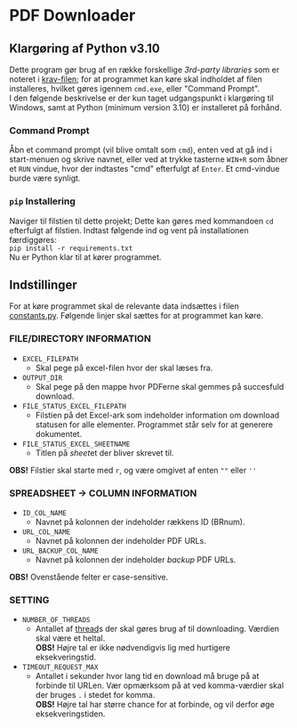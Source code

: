 # PDF Downloader

## Klargøring af Python v3.10
Dette program gør brug af en række forskellige *3rd-party libraries* som er noteret i [krav-filen](requirements.txt); for at programmet kan køre skal indholdet af filen installeres, hvilket gøres igennem `cmd.exe`, eller "Command Prompt".<br>I den følgende beskrivelse er der kun taget udgangspunkt i klargøring til Windows, samt at Python (minimum version 3.10) er installeret på forhånd.

### Command Prompt
Åbn et command prompt (vil blive omtalt som `cmd`), enten ved at gå ind i start-menuen og skrive navnet, eller ved at trykke tasterne `WIN+R` som åbner et `RUN` vindue, hvor der indtastes "cmd" efterfulgt af `Enter`. Et cmd-vindue burde være synligt.

### `pip` Installering
Naviger til filstien til dette projekt; Dette kan gøres med kommandoen `cd` efterfulgt af filstien.
Indtast følgende ind og vent på installationen færdiggøres:<br>
`pip install -r requirements.txt`<br>
Nu er Python klar til at kører programmet.

## Indstillinger
For at køre programmet skal de relevante data indsættes i filen [constants.py](constants.py). Følgende linjer skal sættes for at programmet kan køre.<br>
### FILE/DIRECTORY INFORMATION
-  `EXCEL_FILEPATH`
   -  Skal pege på excel-filen hvor der skal læses fra.
-   `OUTPUT_DIR`
    -   Skal pege på den mappe hvor PDFerne skal gemmes på succesfuld download.
-   `FILE_STATUS_EXCEL_FILEPATH`
    -   Filstien på det Excel-ark som indeholder information om download statusen for alle elementer. Programmet står selv for at generere dokumentet.
-   `FILE_STATUS_EXCEL_SHEETNAME`
    -   Titlen på *sheet*et der bliver skrevet til.

**OBS!** Filstier skal starte med `r`, og være omgivet af enten `""` eller `''`

### SPREADSHEET -> COLUMN INFORMATION
- `ID_COL_NAME`
  - Navnet på kolonnen der indeholder rækkens ID (BRnum).
- `URL_COL_NAME`
  - Navnet på kolonnen der indeholder PDF URLs.
- `URL_BACKUP_COL_NAME`
  - Navnet på kolonnen der indeholder *backup* PDF URLs.

**OBS!** Ovenstående felter er case-sensitive.

### SETTING
- `NUMBER_OF_THREADS`
  - Antallet af [thread](https://docs.python.org/3/library/threading.html)s der skal gøres brug af til downloading. Værdien skal være et heltal.<br>**OBS!** Højre tal er ikke nødvendigvis lig med hurtigere eksekveringstid.
- `TIMEOUT_REQUEST_MAX`
  - Antallet i sekunder hvor lang tid en download må bruge på at forbinde til URLen. Vær opmærksom på at ved komma-værdier skal der bruges `.` i stedet for komma.<br>**OBS!** Højre tal har større chance for at forbinde, og vil derfor øge eksekveringstiden.